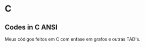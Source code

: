 # C
Codes in C ANSI
----------------------------------------------------------------

Meus códigos feitos em C com enfase em grafos e outras TAD's.
